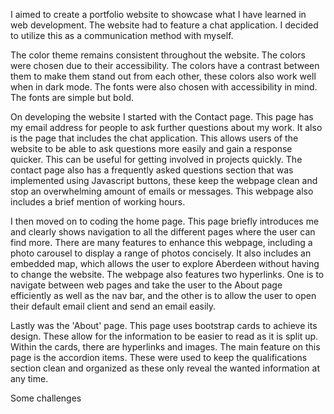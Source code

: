 I aimed to create a portfolio website to showcase what I have learned in web development. The website had to feature a chat application. I decided to utilize this as a communication method with myself. 

The color theme remains consistent throughout the website. The colors were chosen due to their accessibility. The colors have a contrast between them to make them stand out from each other, these colors also work well when in dark mode. The fonts were also chosen with accessibility in mind. The fonts are simple but bold. 

On developing the website I started with the Contact page. This page has my email address for people to ask further questions about my work. It also is the page that includes the chat application. This allows users of the website to be able to ask questions more easily and gain a response quicker. This can be useful for getting involved in projects quickly. The contact page also has a frequently asked questions section that was implemented using Javascript buttons, these keep the webpage clean and stop an overwhelming amount of emails or messages. This webpage also includes a brief mention of working hours.

I then moved on to coding the home page. This page briefly introduces me and clearly shows navigation to all the different pages where the user can find more. There are many features to enhance this webpage, including a photo carousel to display a range of photos concisely. It also includes an embedded map, which allows the user to explore Aberdeen without having to change the website. The webpage also features two hyperlinks. One is to navigate between web pages and take the user to the About page efficiently as well as the nav bar, and the other is to allow the user to open their default email client and send an email easily.

Lastly was the 'About' page. This page uses bootstrap cards to achieve its design. These allow for the information to be easier to read as it is split up. Within the cards, there are hyperlinks and images. The main feature on this page is the accordion items. These were used to keep the qualifications section clean and organized as these only reveal the wanted information at any time. 

Some challenges

